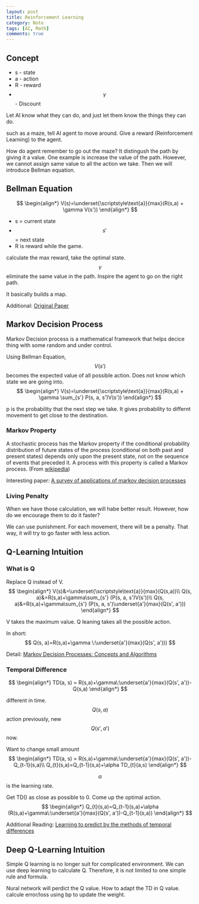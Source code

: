 ```yaml
---
layout: post
title: Reinforcement Learning
category: Note
tags: [AI, Math]
comments: true
---
```

## Concept

- s - state
- a - action
- R - reward
- $$ \gamma $$ - Discount

Let AI know what they can do, and just let them know the things they can do.

such as a maze, tell AI agent to move around. Give a reward (Reinforcement Learning) to the agent.

How do agent remember to go out the maze? It distingush the path by giving it a value. One example is increase the value of the path. However, we cannot assign same value to all the action we take. Then we will introduce Bellman equation.
## Bellman Equation
$$
\begin{align*}
V(s)=\underset{\scriptstyle\text{a}}{max}(R(s,a) + \gamma V(s'))
\end{align*}
$$

- s = current state
- $$ s' $$ = next state
- R is reward while the game.

calculate the max reward, take the optimal state. $$ \gamma $$ eliminate the same value in the path. Inspire the agent to go on the right path.

It basically builds a map.

Additional: [Original Paper](https://www.rand.org/pubs/papers/P550.html)

## Markov Decision Process
Markov Decision process is a mathematical framework that helps decice thing with some random and under control.

Using Bellman Equation,
$$ V(s') $$ becomes the expected value of all possible action. Does not know which state we are going into.
$$
\begin{align*}
V(s)=\underset{\scriptstyle\text{a}}{max}(R(s,a) + \gamma \sum_{s'} P(s, a, s')V(s'))
\end{align*}
$$

p is the probability that the next step we take.
It gives probability to differnt movement to get close to the destination.

### Markov Property
A stochastic process has the Markov property if the conditional probability distribution of future states of the process (conditional on both past and present states) depends only upon the present state, not on the sequence of events that preceded it. A process with this property is called a Markov process. (From [wikipedia](https://en.wikipedia.org/wiki/Markov_property))

Interesting paper: [A survey of applications of markov decision processes](https://www.google.com/url?sa=t&rct=j&q=&esrc=s&source=web&cd=1&cad=rja&uact=8&ved=2ahUKEwjm9smw07nfAhWen4MKHYLSDdoQFjAAegQIChAC&url=http%3A%2F%2Fwww.cs.uml.edu%2Fecg%2Fuploads%2FAIfall14%2FMDPApplications3.pdf&usg=AOvVaw0pckXvWJBNr9T-yoDqBIRa)

### Living Penalty
When we have those calculation, we will habe better result. However, how do we encourage them to do it faster?

We can use punishment. For each movement, there will be a penalty. That way, it will try to go faster with less action.

## Q-Learning Intuition

### What is Q
Replace Q instead of V.
$$
\begin{align*}
V(s)&=\underset{\scriptstyle\text{a}}{max}(Q(s,a))\\
Q(s, a)&=R(s,a)+\gamma\sum_{s'} (P(s, a, s')V(s'))\\
Q(s, a)&=R(s,a)+\gamma\sum_{s'} (P(s, a, s')\underset{a'}{max}(Q(s', a')))
\end{align*}
$$

V takes the maximum value. Q leaning takes all the possible action.

In short: $$ Q(s, a)=R(s,a)+\gamma \:\underset{a'}{max}(Q(s', a'))) $$

Detail: [Markov Decision Processes: Concepts and Algorithms](https://pdfs.semanticscholar.org/968b/ab782e52faf0f7957ca0f38b9e9078454afe.pdf)

### Temporal Difference
$$
\begin{align*}
TD(a, s) = R(s,a)+\gamma\:\underset{a'}{max}(Q(s', a'))-Q(s,a)
\end{align*}
$$

different in time. $$ Q(s, a)$$ action previously, new $$Q(s',a')$$ now.

Want to change small amount
$$
\begin{align*}
TD(a, s) = R(s,a)+\gamma\:\underset{a'}{max}(Q(s', a'))-Q_{t-1}(s,a)\\
Q_{t}(s,a)=Q_{t-1}(s,a)+\alpha TD_{t}(a,s)
\end{align*}
$$

$$\alpha$$ is the learning rate.

Get TD() as close as possible to 0. Come up the optimal action.
$$
\begin{align*}
Q_{t}(s,a)=Q_{t-1}(s,a)+\alpha (R(s,a)+\gamma\:\underset{a'}{max}(Q(s', a'))-Q_{t-1}(s,a))
\end{align*}
$$

Additional Reading: [Learning to predict by the methods of temporal differences](https://link.springer.com/article/10.1007/BF00115009)


## Deep Q-Learning Intuition
Simple Q learning is no longer suit for complicated environment. We can use deep learning to calculate Q. Therefore, it is not limited to one simple rule and formula.

Nural network will perdict the Q value.
How to adapt the TD in Q value. calcule error/loss using bp to update the weight.